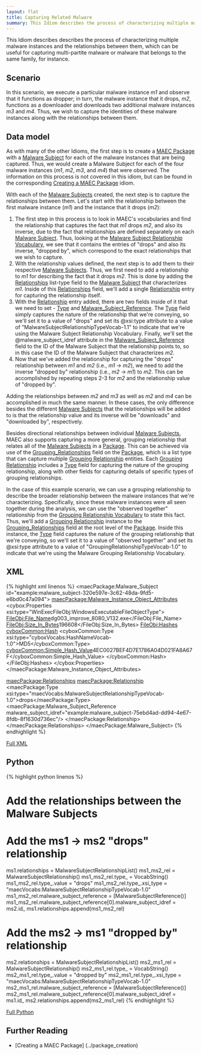 ```yaml
---
layout: flat
title: Capturing Related Malware
summary: This Idiom describes the process of characterizing multiple malware instances and the relationships between them.
---
```


This Idiom describes describes the process of characterizing multiple malware instances and the relationships between them, which can be useful for capturing multi-partite malware or malware that belongs to the same family, for instance.

## Scenario

In this scenario, we execute a particular malware instance *m1* and observe that it functions as dropper; in turn, the malware instance that it drops, *m2*, functions as a downloader and downloads two additional malware instances *m3* and *m4*. Thus, we wish to capture the identities of these malware instances along with the relationships between them.

## Data model
As with many of the other Idioms, the first step is to create a [MAEC Package](/data-model/{{site.current_version}}/maecPackage/PackageType) with a [Malware Subject](/data-model/{{site.current_version}}/maecPackage/MalwareSubjectType) for each of the malware instances that are being captured. Thus, we would create a Malware Subject for each of the four malware instances (*m1*, *m2*, *m3*, and *m4*) that were observed.  The information on this process is not covered in this idiom, but can be found in the corresponding [Creating a MAEC Package](../package_creation) idiom.

With each of the [Malware Subjects](/data-model/{{site.current_version}}/maecPackage/MalwareSubjectType) created, the next step is to capture the relationships between them. Let's start with the relationship between the first malware instance (*m1*) and the instance that it drops (*m2*):
 
1. The first step in this process is to look in MAEC's vocabularies and find the relationship that captures the fact that *m1* drops *m2*, and also its inverse, due to the fact that relationships are defined separately on each [Malware Subject](/data-model/{{site.current_version}}/maecPackage/MalwareSubjectType). Thus, looking at the [Malware Subject Relationship Vocabulary](/data-model/{{site.current_version}}/maecVocabs/MalwareSubjectRelationshipTypeVocab-1.1), we see that it contains the entries of "drops" and also its inverse, "dropped by", which correspond to the exact relationships that we wish to capture. 
2. With the relationship values defined, the next step is to add them to their respective [Malware Subjects](/data-model/{{site.current_version}}/maecPackage/MalwareSubjectType). Thus, we first need to add a relationship to *m1* for describing the fact that it drops *m2*. This is done by adding the [Relationships](/data-model/{{site.current_version}}/maecPackage/MalwareSubjectRelationshipListType) list-type field to the [Malware Subject](/data-model/{{site.current_version}}/maecPackage/MalwareSubjectType) that characterizes *m1*. Inside of this [Relationships](/data-model/{{site.current_version}}/maecPackage/MalwareSubjectRelationshipListType) field, we'll add a single [Relationship](/data-model/{{site.current_version}}/maecPackage/MalwareSubjectRelationshipType) entry for capturing the relationship itself. 
3. With the [Relationship](/data-model/{{site.current_version}}/maecPackage/MalwareSubjectRelationshipType) entry added, there are two fields inside of it that we need to set - [Type](/data-model/{{site.current_version}}/cyboxCommon/ControlledVocabularyStringType/) and [Malware_Subject_Reference](/data-model/{{site.current_version}}/maecPackage/MalwareSubjectReferenceType/).  The [Type](/data-model/{{site.current_version}}/cyboxCommon/ControlledVocabularyStringType/) field simply captures the nature of the relationship that we're conveying, so we'll set it to a value of "drops" and set its @xsi:type attribute to a value of "MalwareSubjectRelationshipTypeVocab-1.1" to indicate that we're using the Malware Subject Relationship Vocabulary. Finally, we'll set the @malware_subject_idref attribute in the [Malware_Subject_Reference](/data-model/{{site.current_version}}/maecPackage/MalwareSubjectReferenceType/) field to the ID of the Malware Subject that the relationship points to, so in this case the ID of the Malware Subject that characterizes *m2*. 
4. Now that we've added the relationship for capturing the "drops" relationship between *m1* and *m2* (i.e., *m1* -> *m2*), we need to add the inverse "dropped by" relationship (i.e., *m2* -> *m1*) to *m2*. This can be accomplished by repeating steps 2-3 for *m2* and the relationship value of "dropped by".

Adding the relationships between *m2* and *m3* as well as *m2* and *m4* can be accomplished in much the same manner. In these cases, the only difference besides the different [Malware Subjects](/data-model/{{site.current_version}}/maecPackage/MalwareSubjectType) that the relationships will be added to is that the relationship value and its inverse will be "downloads" and "downloaded by", respectively.

Besides directional relationships between individual [Malware Subjects](/data-model/{{site.current_version}}/maecPackage/MalwareSubjectType), MAEC also supports capturing a more general, grouping relationship that relates all of the [Malware Subjects](/data-model/{{site.current_version}}/maecPackage/MalwareSubjectType) in a [Package](/data-model/{{site.current_version}}/maecPackage/PackageType). This can be achieved via use of the [Grouping_Relationships](/data-model/{{site.current_version}}/maecPackage/GroupingRelationshipListType) field on the [Package](/data-model/{{site.current_version}}/maecPackage/PackageType), which is a list type that can capture multiple [Grouping Relationship](/data-model/{{site.current_version}}/maecPackage/GroupingRelationshipType/) entities. Each [Grouping Relationship](/data-model/{{site.current_version}}/maecPackage/GroupingRelationshipType/) includes a  [Type](/data-model/{{site.current_version}}/cyboxCommon/ControlledVocabularyStringType/) field for capturing the nature of the grouping relationship, along with other fields for capturing details of specific types of grouping relationships.

In the case of this example scenario, we can use a grouping relationship to describe the broader relationship between the malware instances that we're characterizing. Specifically, since these malware instances were all seen together during the analysis, we can use the "observed together" relationship from the [Grouping Relationship Vocabulary](/data-model/{{site.current_version}}/maecVocabs/GroupingRelationshipTypeVocab-1.0/) to state this fact. Thus, we'll add a [Grouping Relationship](/data-model/{{site.current_version}}/maecPackage/GroupingRelationshipType/) instance to the [Grouping_Relationships](/data-model/{{site.current_version}}/maecPackage/GroupingRelationshipListType) field at the root level of the [Package](/data-model/{{site.current_version}}/maecPackage/PackageType). Inside this instance, the  [Type](/data-model/{{site.current_version}}/cyboxCommon/ControlledVocabularyStringType/) field captures the nature of the grouping relationship that we're conveying, so we'll set it to a value of "observed together" and set its @xsi:type attribute to a value of "GroupingRelationshipTypeVocab-1.0" to indicate that we're using the Malware Grouping Relationship Vocabulary.

## XML

{% highlight xml linenos %}
<maecPackage:Malware_Subject id="example:malware_subject-320e597e-3c62-48da-9fd5-e6bd0c47a094">
  <maecPackage:Malware_Instance_Object_Attributes>
    <cybox:Properties xsi:type="WinExecFileObj:WindowsExecutableFileObjectType">
      <FileObj:File_Name>dg003_improve_8080_V132.exe</FileObj:File_Name>
      <FileObj:Size_In_Bytes>196608</FileObj:Size_In_Bytes>
      <FileObj:Hashes>
        <cyboxCommon:Hash>
          <cyboxCommon:Type xsi:type="cyboxVocabs:HashNameVocab-1.0">MD5</cyboxCommon:Type>
          <cyboxCommon:Simple_Hash_Value>4EC0027BEF4D7E1786A04D021FA8A67F</cyboxCommon:Simple_Hash_Value>
        </cyboxCommon:Hash>
      </FileObj:Hashes>
    </cybox:Properties>
  </maecPackage:Malware_Instance_Object_Attributes>
   
  <maecPackage:Relationships>
    <maecPackage:Relationship>
      <maecPackage:Type xsi:type="maecVocabs:MalwareSubjectRelationshipTypeVocab-1.0">drops</maecPackage:Type>
      <maecPackage:Malware_Subject_Reference malware_subject_idref="example:malware_subject-75ebd4ad-dd94-4e67-8fdb-8f1630d736ec"/>
    </maecPackage:Relationship>
  </maecPackage:Relationships>
</maecPackage:Malware_Subject>
{% endhighlight %}

[Full XML](maec_related_malware.xml)
## Python

{% highlight python linenos %}
# Add the relationships between the Malware Subjects
# Add the ms1 -> ms2 "drops" relationship
ms1.relationships = MalwareSubjectRelationshipList()
ms1_ms2_rel = MalwareSubjectRelationship()
ms1_ms2_rel.type_ = VocabString()
ms1_ms2_rel.type_.value = "drops"
ms1_ms2_rel.type_.xsi_type = "maecVocabs:MalwareSubjectRelationshipTypeVocab-1.0"
ms1_ms2_rel.malware_subject_reference = [MalwareSubjectReference()]
ms1_ms2_rel.malware_subject_reference[0].malware_subject_idref = ms2.id_
ms1.relationships.append(ms1_ms2_rel)
# Add the ms2 -> ms1 "dropped by" relationship
ms2.relationships = MalwareSubjectRelationshipList()
ms2_ms1_rel = MalwareSubjectRelationship()
ms2_ms1_rel.type_ = VocabString()
ms2_ms1_rel.type_.value = "dropped by"
ms2_ms1_rel.type_.xsi_type = "maecVocabs:MalwareSubjectRelationshipTypeVocab-1.0"
ms2_ms1_rel.malware_subject_reference = [MalwareSubjectReference()]
ms2_ms1_rel.malware_subject_reference[0].malware_subject_idref = ms1.id_
ms2.relationships.append(ms2_ms1_rel)
{% endhighlight %}

[Full Python](maec_related_malware.py)

## Further Reading
* [Creating a MAEC Package] (../package_creation)